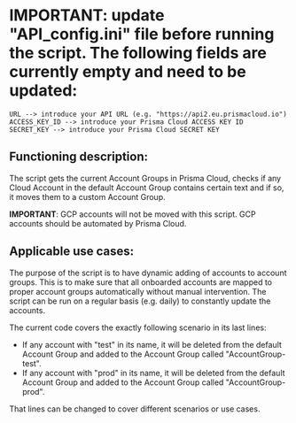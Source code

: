 # IMPORTANT: update "API_config.ini" file before running the script. The following fields are currently empty and need to be updated:
```
URL --> introduce your API URL (e.g. "https://api2.eu.prismacloud.io")
ACCESS_KEY_ID --> introduce your Prisma Cloud ACCESS KEY ID
SECRET_KEY --> introduce your Prisma Cloud SECRET KEY
```
    
## Functioning description:

The script gets the current Account Groups in Prisma Cloud, checks if any Cloud Account in the default Account Group contains certain text and if so, it moves them to a custom Account Group.

**IMPORTANT**: GCP accounts will not be moved with this script. GCP accounts should be automated by Prisma Cloud.

## Applicable use cases:

The purpose of the script is to have dynamic adding of accounts to account groups. This is to make sure that all onboarded accounts are mapped to proper account groups automatically without manual intervention. The script can be run on a regular basis (e.g. daily) to constantly update the accounts.

The current code covers the exactly following scenario in its last lines:
- If any account with "test" in its name, it will be deleted from the default Account Group and added to the Account Group called "AccountGroup-test".
- If any account with "prod" in its name, it will be deleted from the default Account Group and added to the Account Group called "AccountGroup-prod".

That lines can be changed to cover different scenarios or use cases.
